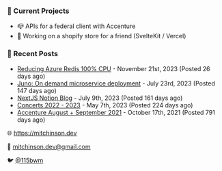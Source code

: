 ### 📌 Current Projects
- 📪 APIs for a federal client with Accenture
- 🛒 Working on a shopify store for a friend (SvelteKit / Vercel)

### 📝 Recent Posts

- [Reducing Azure Redis 100% CPU](https://blog.mitchinson.dev/redis-cpu) - November 21st, 2023 (Posted 26 days ago)
- [Juno: On demand microservice deployment](https://blog.mitchinson.dev/juno) - July 23rd, 2023 (Posted 147 days ago)
- [NextJS Notion Blog](https://blog.mitchinson.dev/blog-2023) - July 9th, 2023 (Posted 161 days ago)
- [Concerts 2022 - 2023](https://blog.mitchinson.dev/concerts-2023) - May 7th, 2023 (Posted 224 days ago)
- [Accenture August + September 2021](https://blog.mitchinson.dev/pillar/aug-sep-21) - October 17th, 2021 (Posted 791 days ago)

🌐 https://mitchinson.dev

💌 mitchinson.dev@gmail.com

🐦 [@115bwm](https://twitter.com/115bwm)